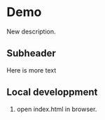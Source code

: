 # Demo

New description.


## Subheader

Here is more text


## Local developpment

1. open index.html in browser.
